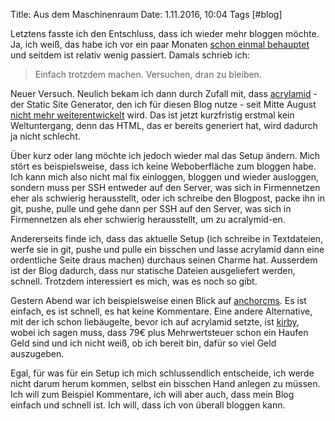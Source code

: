 Title: Aus dem Maschinenraum
Date: 1.11.2016, 10:04
Tags [#blog]

Letztens fasste ich den Entschluss, dass ich wieder mehr bloggen möchte. Ja, ich weiß, das habe ich vor ein paar Monaten [schon einmal behauptet](https://bullenscheisse.de/2016/pixies-ein-plan-und-ein-aufkleber/) und seitdem ist relativ wenig passiert. Damals schrieb ich:

> Einfach trotzdem machen. Versuchen, dran zu bleiben. 

Neuer Versuch. Neulich bekam ich dann durch Zufall mit, dass [acrylamid](https://github.com/posativ/acrylamid) - der Static Site Generator, den ich für diesen Blog nutze - seit Mitte August [nicht mehr weiterentwickelt](https://github.com/posativ/acrylamid/commit/c53c85088d9cd79335f69ad74fb647468c707afd) wird. Das ist jetzt kurzfristig erstmal kein Weltuntergang, denn das HTML, das er bereits generiert hat, wird dadurch ja nicht schlecht.

Über kurz oder lang möchte ich jedoch wieder mal das Setup ändern. Mich stört es beispielsweise, dass ich keine Weboberfläche zum bloggen habe. Ich kann mich also nicht mal fix einloggen, bloggen und wieder ausloggen, sondern muss per SSH entweder auf den Server, was sich in Firmennetzen eher als schwierig herausstellt, oder ich schreibe den Blogpost, packe ihn in git, pushe, pulle und gehe dann per SSH auf den Server, was sich in Firmennetzen als eher schwierig herausstellt, um zu acralymid-en.

Andererseits finde ich, dass das aktuelle Setup (ich schreibe in Textdateien, werfe sie in git, pushe und pulle ein bisschen und lasse acrylamid dann eine ordentliche Seite draus machen) durchaus seinen Charme hat. Ausserdem ist der Blog dadurch, dass nur statische Dateien ausgeliefert werden, schnell. Trotzdem interessiert es mich, was es noch so gibt.

Gestern Abend war ich beispielsweise einen Blick auf [anchorcms](https://anchorcms.com). Es ist einfach, es ist schnell, es hat keine Kommentare. Eine andere Alternative, mit der ich schon liebäugelte, bevor ich auf acrylamid setzte, ist [kirby](https://getkirby.com), wobei ich sagen muss, dass 79€ plus Mehrwertsteuer schon ein Haufen Geld sind und ich nicht weiß, ob ich bereit bin, dafür so viel Geld auszugeben.

Egal, für was für ein Setup ich mich schlussendlich entscheide, ich werde nicht darum herum kommen, selbst ein bisschen Hand anlegen zu müssen. Ich will zum Beispiel Kommentare, ich will aber auch, dass mein Blog einfach und schnell ist. Ich will, dass ich von überall bloggen kann.
